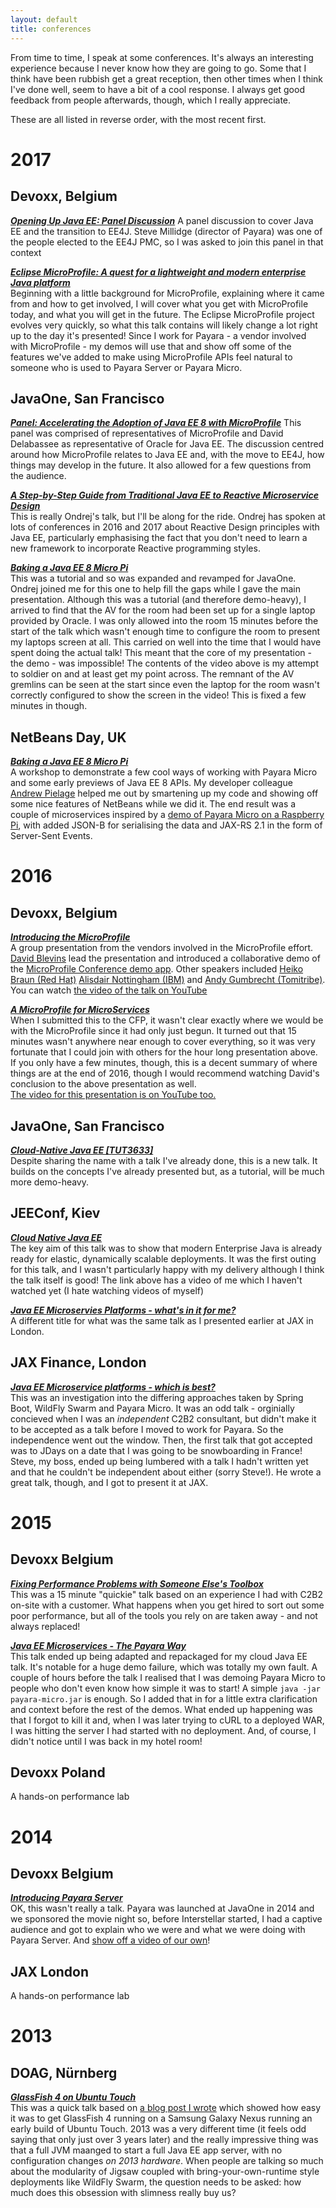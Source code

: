 ```yaml
---
layout: default
title: conferences
---
```



From time to time, I speak at some conferences. It's always an interesting experience because I never know how they are going to go. Some that I think have been rubbish get a great reception, then other times when I think I've done well, seem to have a bit of a cool response. I always get good feedback from people afterwards, though, which I really appreciate.

These are all listed in reverse order, with the most recent first.

# 2017

## Devoxx, Belgium
***[Opening Up Java EE: Panel Discussion](https://cfp.devoxx.be/2017/talk/FVP-6513/Opening_Up_Java_EE:_Panel_Discussion)***
A panel discussion to cover Java EE and the transition to EE4J. Steve Millidge (director of Payara) was one of the people elected to the EE4J PMC, so I was asked to join this panel in that context

***[Eclipse MicroProfile: A quest for a lightweight and modern enterprise Java platform](https://cfp.devoxx.be/2017/talk/TZU-3928/Eclipse_MicroProfile:_A_quest_for_a_lightweight_and_modern_enterprise_Java_platform)***  
Beginning with a little background for MicroProfile, explaining where it came from and how to get involved, I will cover what you get with MicroProfile today, and what you will get in the future. The Eclipse MicroProfile project evolves very quickly, so what this talk contains will likely change a lot right up to the day it's presented! Since I work for Payara - a vendor involved with MicroProfile - my demos will use that and show off some of the features we've added to make using MicroProfile APIs feel natural to someone who is used to Payara Server or Payara Micro.

## JavaOne, San Francisco
***[Panel: Accelerating the Adoption of Java EE 8 with MicroProfile](https://www.youtube.com/watch?v=BhMLxwf0AMM)***
This panel was comprised of representatives of MicroProfile and David Delabassee as representative of Oracle for Java EE. The discussion centred around how MicroProfile relates to Java EE and, with the move to EE4J, how things may develop in the future. It also allowed for a few questions from the audience.

***[A Step-by-Step Guide from Traditional Java EE to Reactive Microservice Design](https://events.rainfocus.com/catalog/oracle/oow17/catalogjavaone17?search=HOL1320&showEnrolled=false)***  
This is really Ondrej's talk, but I'll be along for the ride. Ondrej has spoken at lots of conferences in 2016 and 2017 about Reactive Design principles with Java EE, particularly emphasising the fact that you don't need to learn a new framework to incorporate Reactive programming styles.

***[Baking a Java EE 8 Micro Pi](https://www.youtube.com/watch?v=FoAU5_ykkO8)***  
This was a tutorial and so was expanded and revamped for JavaOne. Ondrej joined me for this one to help fill the gaps while I gave the main presentation. Although this was a tutorial (and therefore demo-heavy), I arrived to find that the AV for the room had been set up for a single laptop provided by Oracle. I was only allowed into the room 15 minutes before the start of the talk which wasn't enough time to configure the room to present my laptops screen at all. This carried on well into the time that I would have spent doing the actual talk! This meant that the core of my presentation - the demo - was impossible! The contents of the video above is my attempt to soldier on and at least get my point across. The remnant of the AV gremlins can be seen at the start since even the laptop for the room wasn't correctly configured to show the screen in the video! This is fixed a few minutes in though.

## NetBeans Day, UK
***[Baking a Java EE 8 Micro Pi](https://www.payara.fish/see_us_at_the_netbeans_day_uk_2017)***  
A workshop to demonstrate a few cool ways of working with Payara Micro and some early previews of Java EE 8 APIs. My developer colleague [Andrew Pielage](https://www.payara.fish/andy_pielage) helped me out by smartening up my code and showing off some nice features of NetBeans while we did it. The end result was a couple of microservices inspired by a [demo of Payara Micro on a Raspberry Pi](http://blog.payara.fish/piyara-payara-micro-on-raspberry-pi-demo), with added JSON-B for serialising the data and JAX-RS 2.1 in the form of Server-Sent Events.

# 2016

## Devoxx, Belgium
***[Introducing the MicroProfile](https://cfp.devoxx.be/2016/talk/LYF-6510/Introducing_the_MicroProfile)***  
A group presentation from the vendors involved in the MicroProfile effort. [David Blevins](https://twitter.com/dblevins) lead the presentation and introduced a collaborative demo of the [MicroProfile Conference demo app](https://github.com/microprofile/microprofile-conference). Other speakers included [Heiko Braun (Red Hat)](https://twitter.com/heiko_braun) [Alisdair Nottingham (IBM)](https://twitter.com/nottycode) and [Andy Gumbrecht (Tomitribe)](https://twitter.com/andygeede).  
You can watch [the video of the talk on YouTube](https://www.youtube.com/watch?v=iG-XvoIfKtg)

***[A MicroProfile for MicroServices](https://cfp.devoxx.be/2016/talk/OXS-1955/A_MicroProfile_for_Micro_Services)***  
When I submitted this to the CFP, it wasn't clear exactly where we would be with the MicroProfile since it had only just begun. It turned out that 15 minutes wasn't anywhere near enough to cover everything, so it was very fortunate that I could join with others for the hour long presentation above. If you only have a few minutes, though, this is a decent summary of where things are at the end of 2016, though I would recommend watching David's conclusion to the above presentation as well.  
[The video for this presentation is on YouTube too.](https://www.youtube.com/watch?v=dyK6BcOh8N4)

## JavaOne, San Francisco
***[Cloud-Native Java EE [TUT3633]](https://oracle.rainfocus.com/scripts/catalog/oow16.jsp?event=javaone&search=TUT3633&search.event=javaone)***  
Despite sharing the name with a talk I've already done, this is a new talk. It builds on the concepts I've already presented but, as a tutorial, will be much more demo-heavy.

## JEEConf, Kiev
***[Cloud Native Java EE](http://jeeconf.com/program/cloud-native-java-ee/)***  
The key aim of this talk was to show that modern Enterprise Java is already ready for elastic, dynamically scalable deployments. It was the first outing for this talk, and I wasn't particularly happy with my delivery although I think the talk itself is good! The link above has a video of me which I haven't watched yet (I hate watching videos of myself)

***[Java EE Microservies Platforms - what's in it for me?](http://jeeconf.com/program/java-ee-microservices-platforms-whats-in-it-for-me/)***  
A different title for what was the same talk as I presented earlier at JAX in London.

## JAX Finance, London
***[Java EE Microservice platforms - which is best?](https://finance.jaxlondon.com/session/java-ee-microservice-platforms-which-is-best/)***  
This was an investigation into the differing approaches taken by Spring Boot, WildFly Swarm and Payara Micro. It was an odd talk - orginially concieved when I was an *independent* C2B2 consultant, but didn't make it to be accepted as a talk before I moved to work for Payara. So the independence went out the window. Then, the first talk that got accepted was to JDays on a date that I was going to be snowboarding in France! Steve, my boss, ended up being lumbered with a talk I hadn't written yet and that he couldn't be independent about either (sorry Steve!). He wrote a great talk, though, and I got to present it at JAX.

# 2015

## Devoxx Belgium
***[Fixing Performance Problems with Someone Else's Toolbox](https://www.youtube.com/watch?v=9DzzeJyh3H0)***  
This was a 15 minute "quickie" talk based on an experience I had with C2B2 on-site with a customer. What happens when you get hired to sort out some poor performance, but all of the tools you rely on are taken away - and not always replaced!

***[Java EE Microservices - The Payara Way](https://www.youtube.com/watch?v=fn444op9gW8)***  
This talk ended up being adapted and repackaged for my cloud Java EE talk. It's notable for a huge demo failure, which was totally my own fault. A couple of hours before the talk I realised that I was demoing Payara Micro to people who don't even know how simple it was to start! A simple `java -jar payara-micro.jar` is enough. So I added that in for a little extra clarification and context before the rest of the demos. What ended up happening was that I forgot to kill it and, when I was later trying to cURL to a deployed WAR, I was hitting the server I had started with no deployment. And, of course, I didn't notice until I was back in my hotel room!

## Devoxx Poland
A hands-on performance lab

# 2014

## Devoxx Belgium
***[Introducing Payara Server](http://www.payara.fish/see_payara_at_devoxx)***  
OK, this wasn't really a talk. Payara was launched at JavaOne in 2014 and we sponsored the movie night so, before Interstellar started, I had a captive audience and got to explain who we were and what we were doing with Payara Server. And [show off a video of our own](https://www.youtube.com/watch?v=ZdhGuoTYOIE)!

## JAX London
A hands-on performance lab

# 2013

## DOAG, Nürnberg
***[GlassFish 4 on Ubuntu Touch](http://www.c2b2.co.uk/c2b2_is_speaking_at_doag_2013)***  
This was a quick talk based on [a blog post I wrote](http://blog.c2b2.co.uk/2013/03/a-smartphone-as-jee-server-glassfish-on.html) which showed how easy it was to get GlassFish 4 running on a Samsung Galaxy Nexus running an early build of Ubuntu Touch. 2013 was a very different time (it feels odd saying that only just over 3 years later) and the really impressive thing was that a full JVM maanged to start a full Java EE app server, with no configuration changes *on 2013 hardware*. When people are talking so much about the modularity of Jigsaw coupled with bring-your-own-runtime style deployments like WildFly Swarm, the question needs to be asked: how much does this obsession with slimness really buy us?
